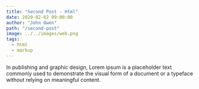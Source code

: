 ```yaml
---
title: "Second Post - Html"
date: 2020-02-02 09:00:00
author: "John Owen"
path: "/second-post"
image: ../../images/web.png
tags:
  - html
  - markup
---
```


In publishing and graphic design, Lorem ipsum is a placeholder text commonly used to demonstrate the visual form of a document or a typeface without relying on meaningful content.
